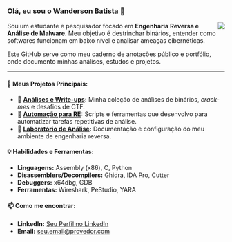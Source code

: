 ### Olá, eu sou o Wanderson Batista 👋

<a href="https://github.com/anuraghazra/github-readme-stats">
  <img align="right" src="https://github-readme-stats.vercel.app/api?username=wandersonbatista-sec&show_icons=true&theme=dracula&include_all_commits=true&count_private=true"/>
</a>

Sou um estudante e pesquisador focado em **Engenharia Reversa e Análise de Malware**. Meu objetivo é destrinchar binários, entender como softwares funcionam em baixo nível e analisar ameaças cibernéticas.

Este GitHub serve como meu caderno de anotações público e portfólio, onde documento minhas análises, estudos e projetos.

---

#### 🔭 Meus Projetos Principais:

* 📖 **[Análises e Write-ups](https://github.com/wandersonbatista-sec/malware-analysis-basics):** Minha coleção de análises de binários, *crack-mes* e desafios de CTF.
* 🤖 **[Automação para RE](https://github.com/wandersonbatista-sec/automacao-engenharia-reversa):** Scripts e ferramentas que desenvolvo para automatizar tarefas repetitivas de análise.
* 🔬 **[Laboratório de Análise](https://github.com/wandersonbatista-sec/re-analysis-lab):** Documentação e configuração do meu ambiente de engenharia reversa.

#### 💡 Habilidades e Ferramentas:

* **Linguagens:** Assembly (x86), C, Python
* **Disassemblers/Decompilers:** Ghidra, IDA Pro, Cutter
* **Debuggers:** x64dbg, GDB
* **Ferramentas:** Wireshark, PeStudio, YARA

#### 📫 Como me encontrar:
* **LinkedIn:** [Seu Perfil no LinkedIn](URL_DO_SEU_LINKEDIN)
* **Email:** seu.email@provedor.com
